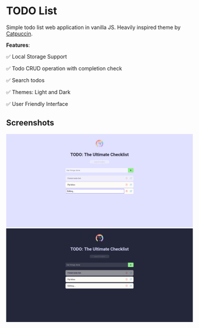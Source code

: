 # TODO List
Simple todo list web application in vanilla JS. Heavily inspired theme by [Catpuccin](https://github.com/catppuccin/catppuccin).

**Features**:

 ✅ Local Storage Support

 ✅ Todo CRUD operation with completion check

 ✅ Search todos

 ✅ Themes: Light and Dark

 ✅ User Friendly Interface

 ## Screenshots

![SS1](https://raw.githubusercontent.com/SarjyantShrestha/todo-JS/refs/heads/main/asset/ss/light.png)
![SS2](https://raw.githubusercontent.com/SarjyantShrestha/todo-JS/refs/heads/main/asset/ss/dark.png)
